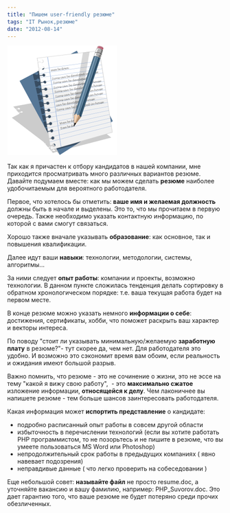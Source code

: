 ```yaml
---
title: "Пишем user-friendly резюме"
tags: "IT Рынок,резюме"
date: "2012-08-14"
---
```


![](images/1344961729_27-Edit-Text.png "1344961729_27-Edit Text")

Так как я причастен к отбору кандидатов в нашей компании, мне приходится просматривать много различных вариантов резюме. Давайте подумаем вместе: как мы можем сделать **резюме** наиболее удобочитаемым для вероятного работодателя.

Первое, что хотелось бы отметить: **ваше имя и желаемая должность** должны быть в начале и выделены. Это то, что мы прочитаем в первую очередь. Также необходимо указать контактную информацию, по которой с вами смогут связаться.

Хорошо также вначале указывать **образование**: как основное, так и повышения квалификации.

Далее идут ваши **навыки**: технологии, методологии, системы, алгоритмы...

За ними следует **опыт работы**: компании и проекты, возможно технологии. В данном пункте сложилась тенденция делать сортировку в обратном хронологическом порядке: т.е. ваша текущая работа будет на первом месте.

В конце резюме можно указать немного **информации о себе**: достижения, сертификаты, хобби, что поможет раскрыть ваш характер и векторы интереса.

По поводу "стоит ли указывать минимальную/желаемую **заработную плату** в резюме?"- тут скорее да, чем нет. Для работодателя это удобно. И возможно это сэкономит время вам обоим, если реальность и ожидания имеют большой разрыв.

Важно помнить, что резюме - это не сочинение о жизни, это не эссе на тему "какой я вижу свою работу",  - это **максимально сжатое** изложение информации, **относящейся к делу**. Чем лаконичнее вы напишете резюме - тем больше шансов заинтересовать работодателя.

Какая информация может **испортить представление** о кандидате:

- подробно расписанный опыт работы в совсем другой области
- избыточность в перечислении технологий (если вы хотите работать PHP программистом, то не позорьтесь и не пишите в резюме, что вы умеете пользоваться MS Word или Photoshop)
- непродолжительный срок работы в предыдущих компаниях ( явно навевает подозрения)
- неправдивые данные ( что легко проверить на собеседовании )

Еще небольшой совет: **называйте файл** не просто resume.doc, а уточняйте вакансию и вашу фамилию, например: PHP_Suvorov.doc. Это дает гарантию того, что ваше резюме не будет потеряно среди прочих обезличенных.
